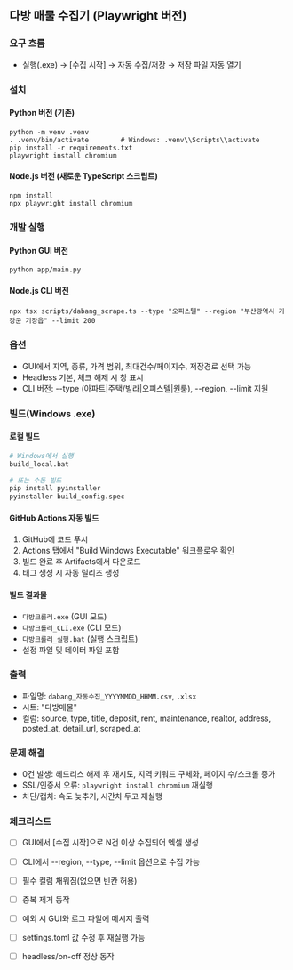 ## 다방 매물 수집기 (Playwright 버전)

### 요구 흐름
- 실행(.exe) → [수집 시작] → 자동 수집/저장 → 저장 파일 자동 열기

### 설치

#### Python 버전 (기존)
```
python -m venv .venv
. .venv/bin/activate        # Windows: .venv\\Scripts\\activate
pip install -r requirements.txt
playwright install chromium
```

#### Node.js 버전 (새로운 TypeScript 스크립트)
```
npm install
npx playwright install chromium
```

### 개발 실행

#### Python GUI 버전
```
python app/main.py
```

#### Node.js CLI 버전
```
npx tsx scripts/dabang_scrape.ts --type "오피스텔" --region "부산광역시 기장군 기장읍" --limit 200
```

### 옵션
- GUI에서 지역, 종류, 가격 범위, 최대건수/페이지수, 저장경로 선택 가능
- Headless 기본, 체크 해제 시 창 표시
- CLI 버전: --type (아파트|주택/빌라|오피스텔|원룸), --region, --limit 지원

### 빌드(Windows .exe)

#### 로컬 빌드
```bash
# Windows에서 실행
build_local.bat

# 또는 수동 빌드
pip install pyinstaller
pyinstaller build_config.spec
```

#### GitHub Actions 자동 빌드
1. GitHub에 코드 푸시
2. Actions 탭에서 "Build Windows Executable" 워크플로우 확인
3. 빌드 완료 후 Artifacts에서 다운로드
4. 태그 생성 시 자동 릴리즈 생성

#### 빌드 결과물
- `다방크롤러.exe` (GUI 모드)
- `다방크롤러_CLI.exe` (CLI 모드)
- `다방크롤러_실행.bat` (실행 스크립트)
- 설정 파일 및 데이터 파일 포함

### 출력
- 파일명: `dabang_자동수집_YYYYMMDD_HHMM.csv`, `.xlsx`
- 시트: "다방매물"
- 컬럼: source, type, title, deposit, rent, maintenance, realtor, address, posted_at, detail_url, scraped_at

### 문제 해결
- 0건 발생: 헤드리스 해제 후 재시도, 지역 키워드 구체화, 페이지 수/스크롤 증가
- SSL/인증서 오류: `playwright install chromium` 재실행
- 차단/캡차: 속도 늦추기, 시간차 두고 재실행

### 체크리스트
- [ ] GUI에서 [수집 시작]으로 N건 이상 수집되어 엑셀 생성
- [ ] CLI에서 --region, --type, --limit 옵션으로 수집 가능
- [ ] 필수 컬럼 채워짐(없으면 빈칸 허용)
- [ ] 중복 제거 동작
- [ ] 예외 시 GUI와 로그 파일에 메시지 출력
- [ ] settings.toml 값 수정 후 재실행 가능
- [ ] headless/on-off 정상 동작



